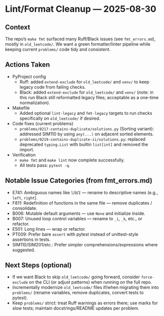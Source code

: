 # Lint/Format Cleanup — 2025-08-30

## Context

The repo’s `make fmt` surfaced many Ruff/Black issues (see `fmt_errors.md`), mostly in `old_leetcode/`. We want a green formatter/linter pipeline while keeping current `problems/` code tidy and consistent.

## Actions Taken

- PyProject config
  - Ruff: added `extend-exclude` for `old_leetcode/` and `venv/` to keep legacy code from failing checks.
  - Black: added `extend-exclude` for `old_leetcode/` and `venv/` (note: in this run Black still reformatted legacy files; acceptable as a one-time normalization).
- Makefile
  - Added optional `lint-legacy` and `fmt-legacy` targets to run checks specifically on `old_leetcode/` if desired.
- Code fixes (current problems)
  - `problems/0217-contains-duplicate/solutions.py` (Sorting variant): addressed SIM110 by using `any(...)` on adjacent sorted elements.
  - `problems/0219-contains-duplicate-ii/solutions.py`: replaced deprecated `typing.List` with builtin `list[int]` and removed the import.
- Verification
  - `make fmt` and `make lint` now complete successfully.
  - All tests pass: `pytest -q`.

## Notable Issue Categories (from fmt_errors.md)

- E741: Ambiguous names like `l`/`O`/`I` — rename to descriptive names (e.g., `left`, `right`).
- F811: Redefinition of functions in the same file — remove duplicates / consolidate.
- B006: Mutable default arguments — use `None` and initialize inside.
- B007: Unused loop control variables — rename to `_i`, `_k`, etc., or refactor.
- E501: Long lines — wrap or refactor.
- PT009: Prefer bare `assert` with pytest instead of unittest-style assertions in tests.
- SIM110/SIM201/etc.: Prefer simpler comprehensions/expressions where suggested.

## Next Steps (optional)

- If we want Black to skip `old_leetcode/` going forward, consider `force-exclude` on the CLI (or adjust patterns) when running on the full repo.
- Incrementally modernize `old_leetcode/` files if/when migrating them into `problems/` (rename variables, remove duplicates, convert tests to pytest).
- Keep `problems/` strict: treat Ruff warnings as errors there; use marks for slow tests; maintain docstrings/README updates per problem.
